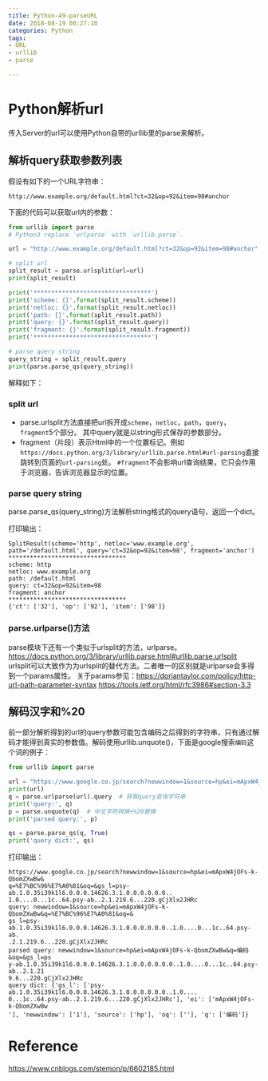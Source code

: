 ```yaml
---
title: Python-49-parseURL
date: 2018-08-19 00:27:10
categories: Python
tags:
- URL
- urllib
- parse

---
```


# Python解析url

传入Server的url可以使用Python自带的urllib里的parse来解析。

## 解析query获取参数列表

假设有如下的一个URL字符串：

`http://www.example.org/default.html?ct=32&op=92&item=98#anchor`

下面的代码可以获取url内的参数：

```python
from urllib import parse
# Python3 replace `urlparse` with `urllib.parse`.

url = "http://www.example.org/default.html?ct=32&op=92&item=98#anchor"

# split url
split_result = parse.urlsplit(url=url)
print(split_result)

print('*********************************')
print('scheme: {}'.format(split_result.scheme))
print('netloc: {}'.format(split_result.netloc))
print('path: {}'.format(split_result.path))
print('query: {}'.format(split_result.query))
print('fragment: {}'.format(split_result.fragment))
print('*********************************')

# parse query string
query_string = split_result.query
print(parse.parse_qs(query_string))
```

解释如下：

### split url

- parse.urlsplit方法直接把url拆开成`scheme`，`netloc`，`path`，`query`，`fragment`5个部分。
  其中query就是以string形式保存的参数部分。
- fragment（片段）表示Html中的一个位置标记。例如`https://docs.python.org/3/library/urllib.parse.html#url-parsing`直接跳转到页面的`url-parsing`处。
  `#fragment`不会影响url查询结果，它只会作用于浏览器，告诉浏览器显示的位置。

### parse query string

parse.parse_qs(query_string)方法解析string格式的query语句，返回一个dict。

打印输出：

```text
SplitResult(scheme='http', netloc='www.example.org', path='/default.html', query='ct=32&op=92&item=98', fragment='anchor')
*********************************
scheme: http
netloc: www.example.org
path: /default.html
query: ct=32&op=92&item=98
fragment: anchor
*********************************
{'ct': ['32'], 'op': ['92'], 'item': ['98']}
```

### parse.urlparse()方法

parse模块下还有一个类似于urlsplit的方法，urlparse。https://docs.python.org/3/library/urllib.parse.html#urllib.parse.urlsplit
urlsplit可以大致作为为urlsplit的替代方法。二者唯一的区别就是urlparse会多得到一个params属性。
关于params参见：https://doriantaylor.com/policy/http-url-path-parameter-syntax
https://tools.ietf.org/html/rfc3986#section-3.3

## 解码汉字和%20

前一部分解析得到的url的query参数可能包含编码之后得到的字符串，只有通过解码才能得到真实的参数值。解码使用urllib.unquote()，下面是google搜索`编码`这个词的例子：

```python
from urllib import parse

url = "https://www.google.co.jp/search?newwindow=1&source=hp&ei=mApxW4jOFs-k-QbomZXwBw&q=%E7%BC%96%E7%A0%81&oq=&gs_l=psy-ab.1.0.35i39k1l6.0.0.0.14626.3.1.0.0.0.0.0.0..1.0....0...1c..64.psy-ab..2.1.219.6...220.gCjXlx2JHRc"
print(url)
q = parse.urlparse(url).query  # 获取query查询字符串
print('query:', q)
p = parse.unquote(q)  # 中文字符转换+%20替换
print('parsed query:', p)

qs = parse.parse_qs(q, True)
print('query dict:', qs)

```

打印输出：

```text
https://www.google.co.jp/search?newwindow=1&source=hp&ei=mApxW4jOFs-k-QbomZXwBw&
q=%E7%BC%96%E7%A0%81&oq=&gs_l=psy-ab.1.0.35i39k1l6.0.0.0.14626.3.1.0.0.0.0.0.0..
1.0....0...1c..64.psy-ab..2.1.219.6...220.gCjXlx2JHRc
query: newwindow=1&source=hp&ei=mApxW4jOFs-k-QbomZXwBw&q=%E7%BC%96%E7%A0%81&oq=&
gs_l=psy-ab.1.0.35i39k1l6.0.0.0.14626.3.1.0.0.0.0.0.0..1.0....0...1c..64.psy-ab.
.2.1.219.6...220.gCjXlx2JHRc
parsed query: newwindow=1&source=hp&ei=mApxW4jOFs-k-QbomZXwBw&q=编码&oq=&gs_l=ps
y-ab.1.0.35i39k1l6.0.0.0.14626.3.1.0.0.0.0.0.0..1.0....0...1c..64.psy-ab..2.1.21
9.6...220.gCjXlx2JHRc
query dict: {'gs_l': ['psy-ab.1.0.35i39k1l6.0.0.0.14626.3.1.0.0.0.0.0.0..1.0....
0...1c..64.psy-ab..2.1.219.6...220.gCjXlx2JHRc'], 'ei': ['mApxW4jOFs-k-QbomZXwBw
'], 'newwindow': ['1'], 'source': ['hp'], 'oq': [''], 'q': ['编码']}
```

# Reference

https://www.cnblogs.com/stemon/p/6602185.html
